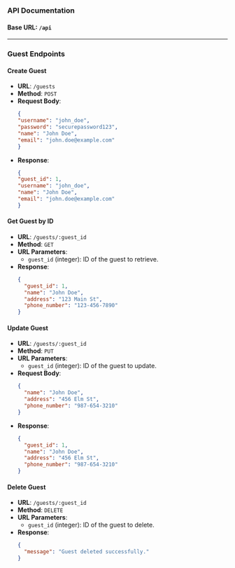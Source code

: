 
### API Documentation

#### Base URL: `/api`
---

### Guest Endpoints

#### Create Guest
- **URL**: `/guests`
- **Method**: `POST`
- **Request Body**:
  ```json
  {
  "username": "john_doe",
  "password": "securepassword123",
  "name": "John Doe",
  "email": "john.doe@example.com"
  }
  ```
- **Response**:
  ```json
  {
  "guest_id": 1,
  "username": "john_doe",
  "name": "John Doe",
  "email": "john.doe@example.com"
  }
  ```

#### Get Guest by ID
- **URL**: `/guests/:guest_id`
- **Method**: `GET`
- **URL Parameters**:
  - `guest_id` (integer): ID of the guest to retrieve.
- **Response**:
  ```json
  {
    "guest_id": 1,
    "name": "John Doe",
    "address": "123 Main St",
    "phone_number": "123-456-7890"
  }
  ```

#### Update Guest
- **URL**: `/guests/:guest_id`
- **Method**: `PUT`
- **URL Parameters**:
  - `guest_id` (integer): ID of the guest to update.
- **Request Body**:
  ```json
  {
    "name": "John Doe",
    "address": "456 Elm St",
    "phone_number": "987-654-3210"
  }
  ```
- **Response**:
  ```json
  {
    "guest_id": 1,
    "name": "John Doe",
    "address": "456 Elm St",
    "phone_number": "987-654-3210"
  }
  ```

#### Delete Guest
- **URL**: `/guests/:guest_id`
- **Method**: `DELETE`
- **URL Parameters**:
  - `guest_id` (integer): ID of the guest to delete.
- **Response**:
  ```json
  {
    "message": "Guest deleted successfully."
  }
  ```
